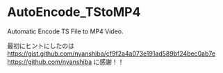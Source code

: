 # AutoEncode_TStoMP4
Automatic Encode TS File to MP4 Video.

最初にヒントにしたのは
https://gist.github.com/nyanshiba/cf9f2a4a073e191ad589bf24bec0ab7e
https://github.com/nyanshiba に感謝！！
